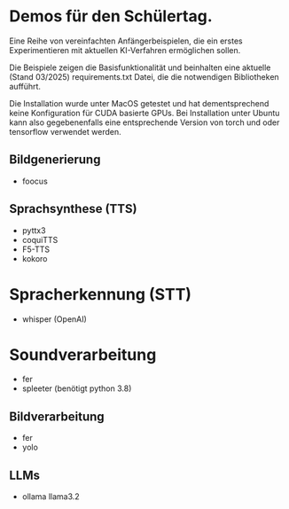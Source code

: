 # Demos für den Schülertag.

Eine Reihe von vereinfachten Anfängerbeispielen, die ein erstes Experimentieren mit
aktuellen KI-Verfahren ermöglichen sollen. 

Die Beispiele zeigen die Basisfunktionalität und beinhalten eine aktuelle (Stand 03/2025)
requirements.txt Datei, die die notwendigen Bibliotheken aufführt.

Die Installation wurde unter MacOS getestet und hat dementsprechend keine Konfiguration für 
CUDA basierte GPUs. Bei Installation unter Ubuntu kann also gegebenenfalls eine 
entsprechende Version von torch und oder tensorflow verwendet werden. 


## Bildgenerierung 

- foocus

## Sprachsynthese (TTS)

- pyttx3
- coquiTTS
- F5-TTS
- kokoro

# Spracherkennung (STT)

- whisper (OpenAI)

# Soundverarbeitung

- fer
- spleeter (benötigt python 3.8)

## Bildverarbeitung

- fer
- yolo

## LLMs

- ollama llama3.2
